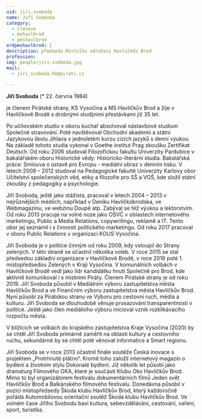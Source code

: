 ```yaml
---
uid: jiri.svoboda
name: Jiří Svoboda
category:
  - clenove
  - mshavlbrod
  - pmshavlbrod
ordpmshavlbrod: 1 
description: předseda Místního sdružení Havlíčkův Brod
profession: 
img: people/jiri-svoboda.jpg
mail:
  - jiri.svoboda.hb@pirati.cz
  
---
```


**Jiří Svoboda** (* 22. června 1984)

je členem Pirátské strany, KS Vysočina a MS Havlíčkův Brod a žije v Havlíčkově Brodě s drobnými studijními přestávkami již 35 let.

Po učňovském studiu v oboru kuchař absolvoval nástavbové studium Společné stravování. Poté navštěvoval Obchodní akademii a státní Jazykovou školu Jihlava v jednoletém kurzu cizích jazyků s denní výukou. Na základě tohoto studia vykonal v Goethe institut Prag zkoušku Zertifikat Deutsch. Od roku 2006 studoval Filozofickou fakultu Univerzity Pardubice v bakalářském oboru Historické vědy: Historicko-literární studia. Bakalářská práce: Smlouva o ústavě pro Evropu - mediální obraz v denním tisku. V letech 2009 – 2012 studoval na Pedagogické fakultě Univerzity Karlovy obor Učitelství společenských věd, etiky a filozofie pro SŠ a VOŠ, kde složil státní zkoušky z pedagogiky a psychologie.

Jiří Svoboda, ještě jako stážista, pracoval v letech 2004 – 2013 v nejrůznějších médiích, například v Deníku Havlíčkobrodska, ve Webmagazínu, ve webzinu Doupě atp. Zabýval se též výukou a lektorstvím. Od roku 2013 pracuje na volné noze jako OSVČ v oblastech internetového marketingu, Public a Media Relations, copywritingu, reklamě a IT. Tento obor jej seznámil i s činností politického marketingu. Od roku 2017 pracoval v oboru Public Relations v organizaci KOUS Vysočina.

Jiří Svoboda je v politice činným od roku 2009, kdy vstoupil do Strany zelených. V této straně se účastnil několika voleb. V roce 2015 se stal předsedou základní organizace v Havlíčkově Brodě, v roce 2016 poté 1. místopředsedou Zelených v Kraji Vysočina. V komunálních volbách v Havlíčkově Brodě vedl jako lídr kandidátku hnutí Společně pro Brod, kde aktivně komunikoval i s místními Piráty. Členem Pirátské strany je od roku 2019. Jiří Svoboda působil v Mediálním výboru zastupitelstva města Havlíčkův Brod a ve Finančním výboru zastupitelstva města Havlíčkův Brod. Nyní působí za Pirátskou stranu ve Výboru pro cestovní ruch, média a kulturu. Jiří Svoboda se dlouhodobě věnuje prosazování transparentnosti v politice. Ještě jako člen mediálního výboru inicioval vznik rozklikávacího rozpočtu města.

V blížících se volbách do krajského zastupitelstva Kraje Vysočina (2020) by se chtěl Jiří Svoboda primárně zaměřit na oblasti kultury a cestovního ruchu, sekundárně by se chtěl poté věnovat informatice a Smart regionu.

Jiří Svoboda se v roce 2013 účastnil finále soutěže Česká inovace s projektem „Protrhnuté plátno“. Kromě toho založil internetový magazín o bydlení a životním stylu Dokonalé bydlení. Již několik let působí jako dramaturg Filmového OKA, které je součástí Klubu Oko Havlíčkův Brod. Mimo to byl organizátorem festivalu dokumentárních filmů Jeden svět Havlíčkův Brod a Balkánského filmového festivalu. Donedávna působil v pozici místopředsedy Škoda klubu Havlíčkův Brod, který každoročně pořádá Automobilovou orientační soutěž Škoda klubu Havlíčkův Brod. Ve volném čase Jiřího Svobodu baví kultura, sebevzdělávání, cestování, vaření, sport, turistika.
